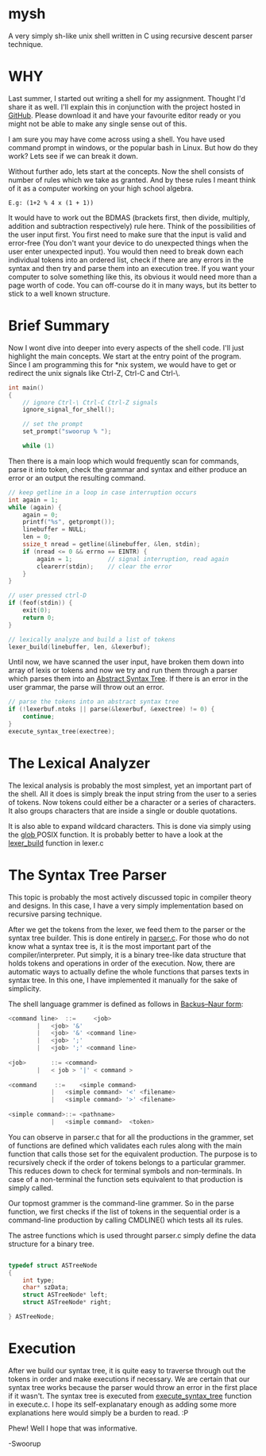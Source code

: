 # mysh
A very simply sh-like unix shell written in C using recursive descent parser technique.

# WHY
Last summer, I started out writing a shell for my assignment. Thought I'd share it as well. I'll explain this in conjunction with the project hosted in [GitHub](https://github.com/Swoorup/mysh/blob/master/lexer.c#L97). Please download it and have your favourite editor ready or you might not be able to make any single sense out of this.

I am sure you may have come across using a shell. You have used command prompt in windows, or the popular bash in Linux. But how do they work? Lets see if we can break it down.

Without further ado, lets start at the concepts. Now the shell consists of number of rules which we take as granted. And by these rules I meant think of it as a computer working on your high school algebra.

`E.g: (1+2 % 4 x (1 + 1))`

It would have to work out the BDMAS (brackets first, then divide, multiply, addition and subtraction respectively) rule here. Think of the possibilities of the user input first. You first need to make sure that the input is valid and error-free (You don't want your device to do unexpected things when the user enter unexpected input). You would then need to break down each individual tokens into an ordered list, check if there are any errors in the syntax and then try and parse them into an execution tree. If you want your computer to solve something like this, its obvious it would need more than a page worth of code. You can off-course do it in many ways, but its better to stick to a well known structure.

# Brief Summary

Now I wont dive into deeper into every aspects of the shell code. I'll just highlight the main concepts.  We start at the entry point of the program. Since I am programming this for *nix system, we would have to get or redirect the unix signals like Ctrl-Z, Ctrl-C and Ctrl-\\.

```c
int main()
{
    // ignore Ctrl-\ Ctrl-C Ctrl-Z signals
    ignore_signal_for_shell();

    // set the prompt
    set_prompt("swoorup % ");

    while (1)
```

Then there is a main loop which would frequently scan for commands, parse it into token, check the grammar and syntax and either produce an error or an output the resulting command.

```c
// keep getline in a loop in case interruption occurs
int again = 1;
while (again) {
	again = 0;
	printf("%s", getprompt());
	linebuffer = NULL;
	len = 0;
	ssize_t nread = getline(&linebuffer, &len, stdin);
	if (nread <= 0 && errno == EINTR) {
		again = 1;        	// signal interruption, read again
		clearerr(stdin);	// clear the error
	}
}

// user pressed ctrl-D
if (feof(stdin)) {
	exit(0);
	return 0;
}

// lexically analyze and build a list of tokens
lexer_build(linebuffer, len, &lexerbuf);
```

Until now, we have scanned the user input, have broken them down into array of lexis or tokens and now we try and run them through a parser which parses them into an [Abstract Syntax Tree](https://en.wikipedia.org/wiki/Abstract_syntax_tree). If there is an error in the user grammar, the parse will throw out an error.

```c
// parse the tokens into an abstract syntax tree
if (!lexerbuf.ntoks || parse(&lexerbuf, &exectree) != 0) {
	continue;
}
execute_syntax_tree(exectree);
```

# The Lexical Analyzer

The lexical analysis is probably the most simplest, yet an important part of the shell. All it does is simply break the input string from the user to a series of tokens. Now tokens could either be a character or a series of characters. It also groups characters that are inside a single or double quotations.

It is also able to expand wildcard characters. This is done via simply using the [glob ](http://linux.die.net/man/3/glob)POSIX function. It is probably better to have a look at the [lexer_build](https://github.com/Swoorup/mysh/blob/master/lexer.c#L97) function in lexer.c

# The Syntax Tree Parser

This topic is probably the most actively discussed topic in compiler theory and designs. In this case, I have a very simply implementation based on recursive parsing technique.

After we get the tokens from the lexer, we feed them to the parser or the syntax tree builder. This is done entirely in [parser.c](https://github.com/Swoorup/mysh/blob/master/parser.c#L418). For those who do not know what a syntax tree is, it is the most important part of the compiler/interpreter. Put simply, it is a binary tree-like data structure that holds tokens and operations in order of the execution. Now, there are automatic ways to actually define the whole functions that parses texts in syntax tree. In this one, I have implemented it manually for the sake of simplicity.

The shell language grammer is defined as follows in [Backus–Naur form](https://en.wikipedia.org/wiki/Backus%E2%80%93Naur_form):

```c
<command line>	::=  	<job>
		|	<job> '&'
		| 	<job> '&' <command line>
		|	<job> ';'
		|	<job> ';' <command line>
					         
<job>		::=	<command>
		|	< job > '|' < command >
					        
<command	 ::=	<simple command>
	        |	<simple command> '<' <filename>
	        |	<simple command> '>' <filename>
					        
<simple command>::=	<pathname>
	        |	<simple command>  <token>
```


You can observe in parser.c that for all the productions in the grammer, set of functions are defined which validates each rules along with the main function that calls those set for the equivalent production. The purpose is to recursively check if the order of tokens belongs to a particular grammer. This reduces down to check for terminal symbols and non-terminals. In case  of a non-terminal the function sets equivalent to that production is simply called.

Our topmost grammer is the command-line grammer. So in the parse function, we first checks if the list of tokens in the sequential order is a command-line production by calling CMDLINE() which tests all its rules.

The astree functions which is used throught parser.c simply define the data structure for a binary tree.

```c

typedef struct ASTreeNode
{
    int type;
    char* szData;
    struct ASTreeNode* left;
    struct ASTreeNode* right;

} ASTreeNode;
```
# Execution

After we build our syntax tree, it is quite easy to traverse through out the tokens in order and make executions if necessary. We are certain that our syntax tree works because the parser would throw an error in the first place if it wasn't. The syntax tree is executed from [execute_syntax_tree](https://github.com/Swoorup/mysh/blob/master/execute.c#L139) function in execute.c. I hope its self-explanatary enough as adding some more explanations here would simply be a burden to read. :P

Phew! Well I hope that was informative.

-Swoorup
